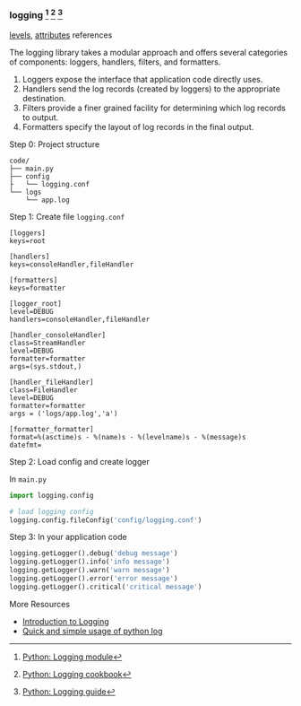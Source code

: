 ### logging [^1]  [^2]  [^3]

[levels](https://docs.python.org/2/library/logging.html#logging-levels), [attributes](https://docs.python.org/2/library/logging.html#logrecord-attributes) references

The logging library takes a modular approach and offers several categories of components: loggers, handlers, filters, and formatters.

1. Loggers expose the interface that application code directly uses.
2. Handlers send the log records (created by loggers) to the appropriate destination.
3. Filters provide a finer grained facility for determining which log records to output.
4. Formatters specify the layout of log records in the final output.

Step 0: Project structure

```
code/
├── main.py
├── config
├   └── logging.conf
└── logs
    └── app.log
```

Step 1: Create file `logging.conf`

```
[loggers]
keys=root

[handlers]
keys=consoleHandler,fileHandler

[formatters]
keys=formatter

[logger_root]
level=DEBUG
handlers=consoleHandler,fileHandler

[handler_consoleHandler]
class=StreamHandler
level=DEBUG
formatter=formatter
args=(sys.stdout,)

[handler_fileHandler]
class=FileHandler
level=DEBUG
formatter=formatter
args = ('logs/app.log','a')

[formatter_formatter]
format=%(asctime)s - %(name)s - %(levelname)s - %(message)s
datefmt=
```

Step 2: Load config and create logger

In `main.py`

```python
import logging.config

# load logging config
logging.config.fileConfig('config/logging.conf')
```


Step 3: In your application code

```python
logging.getLogger().debug('debug message')
logging.getLogger().info('info message')
logging.getLogger().warn('warn message')
logging.getLogger().error('error message')
logging.getLogger().critical('critical message')
```

More Resources

* [Introduction to Logging](http://magizbox.com/index.php/cs/programming/logging/)
* [Quick and simple usage of python log](http://magizbox.com/index.php/code/python/logging/python-logging-simple-example/)

[^1]: <a href="https://docs.python.org/2/howto/logging.html">Python: Logging module</a>
[^2]: <a href="https://docs.python.org/2/howto/logging-cookbook.html">Python: Logging cookbook</a>
[^3]: <a href="http://docs.python-guide.org/en/latest/writing/logging/">Python: Logging guide</a>